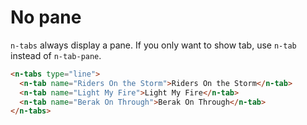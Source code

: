 # No pane

`n-tabs` always display a pane. If you only want to show tab, use `n-tab` instead of `n-tab-pane`.

```html
<n-tabs type="line">
  <n-tab name="Riders On the Storm">Riders On the Storm</n-tab>
  <n-tab name="Light My Fire">Light My Fire</n-tab>
  <n-tab name="Berak On Through">Berak On Through</n-tab>
</n-tabs>
```
